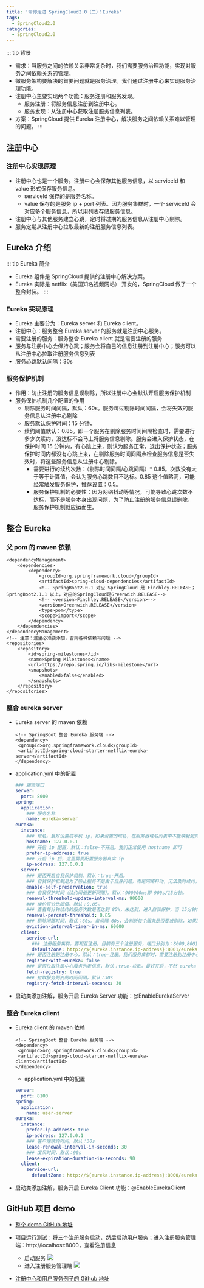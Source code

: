 ```yaml
---
title: '带你走进 SpringCloud2.0（二）：Eureka'
tags:
  - SpringCloud2.0
categories:
  - SpringCloud2.0
---
```


::: tip 背景
* 需求：当服务之间的依赖关系非常复杂时，我们需要服务治理功能，实现对服务之间依赖关系的管理。
* 微服务架构要解决的首要问题就是服务治理。我们通过注册中心来实现服务治理功能。
* 注册中心主要实现两个功能：服务注册和服务发现。
  * 服务注册：将服务信息注册到注册中心。
  * 服务发现：从注册中心获取注册服务信息列表。
* 方案：SpringCloud 提供 Eureka 注册中心，解决服务之间依赖关系难以管理的问题。
:::

## 注册中心

### 注册中心实现原理
* 注册中心也是一个服务。注册中心会保存其他服务信息，以 serviceId 和 value 形式保存服务信息。
  * serviceId 保存的是服务名称。
  * value 保存的是服务 ip + port  列表。因为服务集群时，一个 serviceId 会对应多个服务信息，所以用列表存储服务信息。
* 注册中心与其他服务建立心跳，定时将过期的服务信息从注册中心剔除。
* 服务定期从注册中心拉取最新的注册服务信息列表。

## Eureka 介绍

::: tip Eureka 简介
* Eureka 组件是 SpringCloud 提供的注册中心解决方案。
* Eureka 实际是 netflix（美国知名视频网站） 开发的，SpringCloud 做了一个整合封装。
:::

### Eureka 实现原理
* Eureka 主要分为：Eureka server 和 Eureka client。
* 注册中心：服务整合 Eureka server 的服务就是注册中心服务。
* 需要注册的服务：服务整合 Eureka client 就是需要注册的服务
* 服务与注册中心会保持心跳；服务会将自己的信息注册到注册中心；服务可以从注册中心拉取注册服务信息列表
* 服务心跳默认间隔：30s

### 服务保护机制
* 作用：防止注册的服务信息误剔除，所以注册中心会默认开启服务保护机制
* 服务保护机制几个配置的作用
  * 剔除服务时间间隔，默认：60s。服务每过剔除时间间隔，会将失效的服务信息从注册中心剔除
  * 服务默认保护时间：15 分钟，
  * 续约阈值默认：0.85。即一个服务在剔除服务时间间隔检查时，需要进行多少次续约，没达标不会马上将服务信息剔除。服务会进入保护状态，在保护时间 15 分钟内，有心跳上来，则认为服务正常，退出保护状态；服务保护时间内都没有心跳上来，在剔除服务时间间隔点检查服务信息是否失效时，将这些服务信息从注册中心剔除。
    * 需要进行的续约次数：（剔除时间间隔/心跳间隔）* 0.85。次数没有大于等于计算值，会认为服务心跳数目不达标。0.85 这个值略高，可能经常触发服务保护，推荐设置：0.5。
    * 服务保护机制的必要性：因为网络抖动等情况，可能导致心跳次数不达标，而不是服务本身出现问题，为了防止注册的服务信息误删除，服务保护机制就应运而生。

## 整合 Eureka

### 父 pom 的 maven 依赖
  ``` maven
  <dependencyManagement>
      <dependencies>
          <dependency>
              <groupId>org.springframework.cloud</groupId>
              <artifactId>spring-cloud-dependencies</artifactId>
              <!-- SpringBoot2.0.1 对应 SpringCloud 是 Finchley.RELEASE；SpringBoot2.1.1 以上，对应的SpringCloud是Greenwich.RELEASE-->
              <!-- <version>Finchley.RELEASE</version>-->
              <version>Greenwich.RELEASE</version>
              <type>pom</type>
              <scope>import</scope>
          </dependency>
      </dependencies>
  </dependencyManagement>
  <!-- 注意：这里必须要添加，否则各种依赖有问题 -->
  <repositories>
      <repository>
          <id>spring-milestones</id>
          <name>Spring Milestones</name>
          <url>https://repo.spring.io/libs-milestone</url>
          <snapshots>
              <enabled>false</enabled>
          </snapshots>
      </repository>
  </repositories>
  ```
### 整合 eureka server
* Eureka server 的 maven 依赖
   ```maven
  <!-- SpringBoot 整合 Eureka 服务端 -->
  <dependency>
    <groupId>org.springframework.cloud</groupId>
    <artifactId>spring-cloud-starter-netflix-eureka-server</artifactId>
  </dependency>
   ```
* application.yml 中的配置
  ```.yml
  ### 服务端口
  server:
    port: 8000
  spring:
    application:
      ### 服务名称
      name: eureka-server
  eureka:
    instance:
      ### 域名。最好设置成本机 ip，如果设置的域名，在服务器域名列表中不能映射到真实 ip，会导致通信异常
      hostname: 127.0.0.1
      ### 开启 ip 配置，默认：false-不开启。我们正常使用 hostname 即可
      prefer-ip-address: true
      ### 开启 ip 后，这里需要配置服务器真实 ip
      ip-address: 127.0.0.1
    server:
      ### 是否开启自我保护机制。默认：true-开启。
      ### 自我保护机制是为了防止服务不是由于自身问题，而是网络抖动，无法及时续约，导致服务信息被误剔除的问题
      enable-self-preservation: true
      ### 自我保护时间（续约阈值更新间隔）。默认：900000ms即 900s/15分钟。
      renewal-threshold-update-interval-ms: 90000
      ### 续约百分比阈值。默认：0.85。
      ### 查看每分钟续约的服务次数是否达到 85%，未达到，进入自我保护，当 15分钟内有服务续约则不剔除服务，否则剔除服务
      renewal-percent-threshold: 0.85
      ### 剔除间隔时间，默认：60s。每间隔 60s，会判断每个服务是否要被剔除，如果服务超过服务保护时间还没续约，就剔除
      eviction-interval-timer-in-ms: 60000
    client:
      service-url:
        ### 注册服务集群，要相互注册。目前有三个注册服务，端口分别为：8000,8001,8002，我们服务需要注册到其他注册中心上
        defaultZone: http://${eureka.instance.ip-address}:8001/eureka/, http://${eureka.instance.ip-address}:8002/eureka/
      ### 是否注册到注册中心，默认：true-注册。我们服务集群时，需要注册到注册中心；单独一个注册中心，不推荐注册到注册中心
      register-with-eureka: false
      ### 是否拉取注册中心服务列表信息，默认：true-拉取。最好开启，不然 eureka 网页端，看不到任何服务的信息
      fetch-registry: true
      ### 拉取服务列表的时间间隔，默认：30s
      registry-fetch-interval-seconds: 30
  ```
* 启动类添加注解，服务开启 Eureka Server 功能：@EnableEurekaServer

### 整合 Eureka client
* Eureka client 的 maven 依赖
   ```maven
  <!-- SpringBoot 整合 Eureka 服务端 -->
  <dependency>
    <groupId>org.springframework.cloud</groupId>
    <artifactId>spring-cloud-starter-netflix-eureka-client</artifactId>
  </dependency>
   ```
  * application.yml 中的配置
  ```.yml
  server:
    port: 8100
  spring:
    application:
      name: user-server
  eureka:
    instance:
      prefer-ip-address: true
      ip-address: 127.0.0.1
      ### 客户端续约时间，默认：30s
      lease-renewal-interval-in-seconds: 30
      ### 发呆时间，默认：90s
      lease-expiration-duration-in-seconds: 90
    client:
      service-url:
        defaultZone: http://${eureka.instance.ip-address}:8000/eureka/,http://${eureka.instance.ip-address}:8001/eureka/,http://${eureka.instance.ip-address}:8001/eureka/
  ```
* 启动类添加注解，服务开启 Eureka Client 功能：@EnableEurekaClient

## GitHub 项目 demo

* [整个 demo GitHub 地址](https://github.com/ChenFengHub/springcloud-demo )

* 项目运行测试：将三个注册服务启动，然后启动用户服务；进入注册服务管理端：http://localhost:8000，查看注册信息
  * 启动服务
  ![](./image/eureka-start.png)
  * 进入注册服务管理端
  ![](./image/eureka-manager.png)
* [注册中心和用户服务例子的 Github 地址](https://github.com/ChenFengHub/springcloud-demo/tree/master/eureka-demo)
